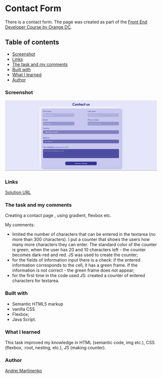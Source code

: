 # Contact Form 

There is a contact form. The page was created as part of the [Front End Developer Course by Orange DC](https://digitalcenter.orange.md/).

## Table of contents
- [Screenshot](#screenshot)
- [Links](#links)
- [The task and my comments](#the-task-and-my-comments)
- [Built with](#built-with)
- [What I learned](#what-i-learned)
- [Author](#author)

### Screenshot

![](./images/screenshot.png)

### Links

[Solution URL](https://axinitm.github.io/ODC-Contact-form/)

### The task and my comments

Creating a contact page , using gradient, flexbox etc.

My comments:
- limited the number of characters that can be entered in the textarea (no more than 300 characters). I put a counter that shows the users how many more characters they can enter. The standard color of the counter is green, when the user has 20 and 10 characters left - the counter becomes dark-red and red. JS was used to create the counter;
- for the fields of information input there is a check: if the entered information corresponds to the cell, it has a green frame. If the information is not correct - the green frame does not appear;
- for the first time in the code used JS: created a counter of entered characters for textarea.

### Built with

- Semantic HTML5 markup
- vanilla CSS
- Flexbox;
- Java Script.

### What I learned

This task improved my knowledge in HTML (semantic code, img etc.), CSS (flexbox, :root, nesting,  etc.), JS (making counter).

### Author

[Andrei Martinenko](https://github.com/AxinitM)
